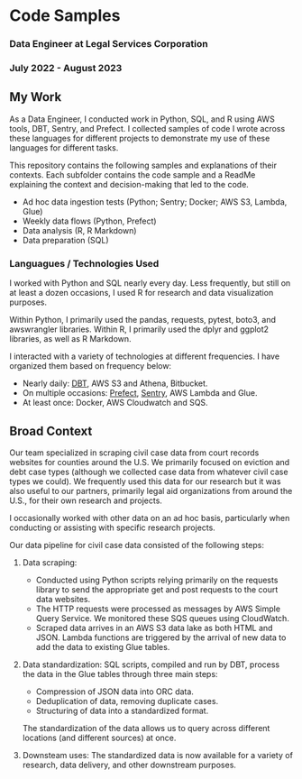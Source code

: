# Code Samples
### Data Engineer at Legal Services Corporation
### July 2022 - August 2023

## My Work  
As a Data Engineer, I conducted work in Python, SQL, and R using AWS tools, DBT, Sentry, and Prefect. I collected samples of code I wrote across these languages for different projects to demonstrate my use of these languages for different tasks.  

This repository contains the following samples and explanations of their contexts. Each subfolder contains the code sample and a ReadMe explaining the context and decision-making that led to the code.  

<!--- - Deduplication macro in DBT (SQL, DBT, Jinja) --->
- Ad hoc data ingestion tests (Python; Sentry; Docker; AWS S3, Lambda, Glue)
- Weekly data flows (Python, Prefect)
- Data analysis (R, R Markdown)
- Data preparation (SQL)
<!--- - Web scrapers (Python, AWS SQS) --->

### Languagues / Technologies Used
I worked with Python and SQL nearly every day. Less frequently, but still on at least a dozen occasions, I used R for research and data visualization purposes.

Within Python, I primarily used the pandas, requests, pytest, boto3, and awswrangler libraries. Within R, I primarily used the dplyr and ggplot2 libraries, as well as R Markdown.  

I interacted with a variety of technologies at different frequencies. I have organized them based on frequency below:  
- Nearly daily: [DBT](https://www.getdbt.com/blog/what-exactly-is-dbt), AWS S3 and Athena, Bitbucket.  
- On multiple occasions: [Prefect](https://docs.prefect.io/2.14.3/cloud/), [Sentry](https://docs.sentry.io/platforms/python/), AWS Lambda and Glue.  
- At least once: Docker, AWS Cloudwatch and SQS.  

## Broad Context  
Our team specialized in scraping civil case data from court records websites for counties around the U.S. We primarily focused on eviction and debt case types (although we collected case data from whatever civil case types we could). We frequently used this data for our research but it was also useful to our partners, primarily legal aid organizations from around the U.S., for their own research and projects.  

I occasionally worked with other data on an ad hoc basis, particularly when conducting or assisting with specific research projects.  
  
Our data pipeline for civil case data consisted of the following steps:  
1. Data scraping:  
    - Conducted using Python scripts relying primarily on the requests library to send the appropriate get and post requests to the court data websites.  
    - The HTTP requests were processed as messages by AWS Simple Query Service. We monitored these SQS queues using CloudWatch.  
    - Scraped data arrives in an AWS S3 data lake as both HTML and JSON. Lambda functions are triggered by the arrival of new data to add the data to existing Glue tables.  
2. Data standardization: SQL scripts, compiled and run by DBT, process the data in the Glue tables through three main steps:  
    - Compression of JSON data into ORC data.  
    - Deduplication of data, removing duplicate cases.  
    - Structuring of data into a standardized format.  

    The standardization of the data allows us to query across different locations (and different sources) at once.  
3. Downsteam uses: The standardized data is now available for a variety of research, data delivery, and other downstream purposes.  
